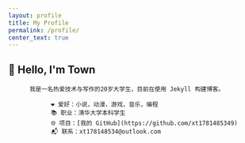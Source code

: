 ```yaml
---
layout: profile
title: My Profile
permalink: /profile/
center_text: true
---
```


## 👋 Hello, I'm Town

          我是一名热爱技术与写作的20岁大学生，目前在使用 Jekyll 构建博客。

                ❤️ 爱好：小说，动漫，游戏，音乐，编程
                📚 职业：清华大学本科学生
                🌐 项目：[我的 GitHub](https://github.com/xt1781485349)
                📬 联系：xt178148534@outlook.com
